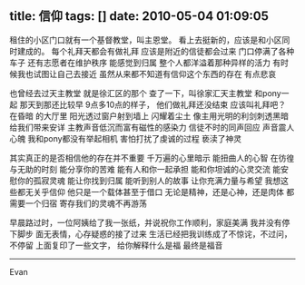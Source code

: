 title: 信仰
tags: []
date: 2010-05-04 01:09:05
---

<p>租住的小区门口就有一个基督教堂，叫主恩堂。
看上去挺新的，应该是和小区同时建成的。
每个礼拜天都会有做礼拜
应该是附近的信徒都会过来
门口停满了各种车子
还有志愿者在维护秩序
能感觉到归属
整个人都洋溢着那种异样的活力
有时候我也试图让自己去接近
虽然从来都不知道有信仰这个东西的存在
有点悲哀

也曾经去过天主教堂
就是徐汇区的那个
查了一下，叫徐家汇天主教堂
和pony一起
那天到那还比较早
9点多10点的样子，
他们做礼拜还没结束
应该叫礼拜吧？
在昏暗 的大厅里
阳光透过窗户射到墙上
闪耀着尘土
像主用光明的利剑刺透黑暗
给我们带来安详
主教声音低沉而富有磁性的感染力
信徒不时的同声回应
声音震人心魄
我和pony都没有举起相机
害怕打扰了虔诚的过程
亵渎了神灵

其实真正的是否相信他的存在并不重要
千万遍的心里暗示
能扭曲人的心智
在彷徨与无助的时刻
能分享你的苦难
能有人和你一起承担
能和你坦诚的心灵交流
能安慰你的孤寂灵魂
能让你找到归属
能听到别人的故事
让你充满力量与希望
我想这些都无关乎信仰
他只是一个载体甚至于借口
无论是精神，还是心神，还是肉体
都需要一个归宿
寄存我们的灵魂不再游荡

早晨路过时，一位阿姨给了我一张纸，并说祝你工作顺利，家庭美满
我并没有停下脚步
面无表情，心存疑惑的接了过来
生活已经把我训练成了不惊诧，不过问，不停留
上面复印了一些文字，
给你解释什么是福
最终是福音

------------------
Evan

</p>